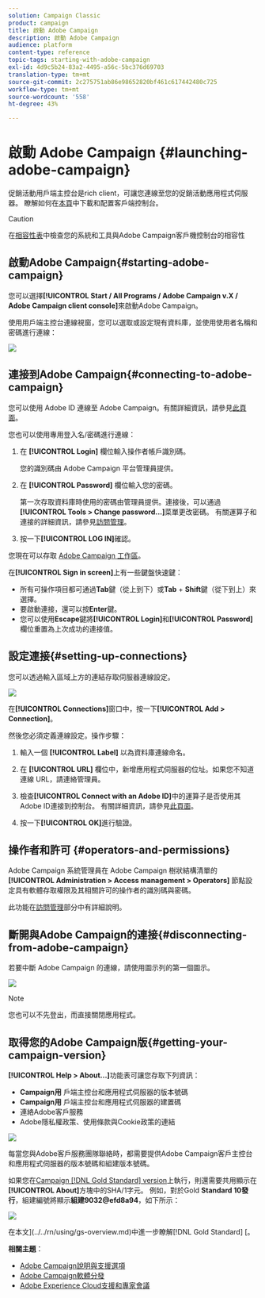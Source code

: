 ```yaml
---
solution: Campaign Classic
product: campaign
title: 啟動 Adobe Campaign
description: 啟動 Adobe Campaign
audience: platform
content-type: reference
topic-tags: starting-with-adobe-campaign
exl-id: 4d9c5b24-83a2-4495-a56c-5bc376d69703
translation-type: tm+mt
source-git-commit: 2c275751ab86e98652820bf461c617442480c725
workflow-type: tm+mt
source-wordcount: '558'
ht-degree: 43%

---
```


# 啟動 Adobe Campaign {#launching-adobe-campaign}

促銷活動用戶端主控台是rich client，可讓您連線至您的促銷活動應用程式伺服器。 瞭解如何在[本頁](../../installation/using/installing-the-client-console.md)中下載和配置客戶端控制台。


>[!CAUTION]
>
>在[相容性表](../../rn/using/compatibility-matrix.md#ClientConsoleoperatingsystems)中檢查您的系統和工具與Adobe Campaign客戶機控制台的相容性

## 啟動Adobe Campaign{#starting-adobe-campaign}

您可以選擇&#x200B;**[!UICONTROL Start / All Programs / Adobe Campaign v.X / Adobe Campaign client console]**&#x200B;來啟動Adobe Campaign。

使用用戶端主控台連線視窗，您可以選取或設定現有資料庫，並使用使用者名稱和密碼進行連線：

![](assets/acc-logon.png)

## 連接到Adobe Campaign{#connecting-to-adobe-campaign}

您可以使用 Adobe ID 連線至 Adobe Campaign。有關詳細資訊，請參見[此頁面](../../integrations/using/about-adobe-id.md)。

您也可以使用專用登入名/密碼進行連線：

1. 在 **[!UICONTROL Login]** 欄位輸入操作者帳戶識別碼。

   您的識別碼由 Adobe Campaign 平台管理員提供。

1. 在 **[!UICONTROL Password]** 欄位輸入您的密碼。

   第一次存取資料庫時使用的密碼由管理員提供。連接後，可以通過&#x200B;**[!UICONTROL Tools > Change password...]**&#x200B;菜單更改密碼。 有關運算子和連接的詳細資訊，請參見[訪問管理](../../platform/using/access-management.md)。

1. 按一下&#x200B;**[!UICONTROL LOG IN]**&#x200B;確認。<!--You can also press the **Enter** key to launch connection.-->

您現在可以存取 [Adobe Campaign 工作區](../../platform/using/adobe-campaign-workspace.md)。

在&#x200B;**[!UICONTROL Sign in screen]**&#x200B;上有一些鍵盤快速鍵：
* 所有可操作項目都可通過&#x200B;**Tab**&#x200B;鍵（從上到下）或&#x200B;**Tab** + **Shift**&#x200B;鍵（從下到上）來選擇。
* 要啟動連接，還可以按&#x200B;**Enter**&#x200B;鍵。
* 您可以使用&#x200B;**Escape**&#x200B;鍵將&#x200B;**[!UICONTROL Login]**&#x200B;和&#x200B;**[!UICONTROL Password]**&#x200B;欄位重置為上次成功的連接值。

## 設定連接{#setting-up-connections}

您可以透過輸入區域上方的連結存取伺服器連線設定。

![](assets/s_ncs_user_connections_management.png)

在&#x200B;**[!UICONTROL Connections]**&#x200B;窗口中，按一下&#x200B;**[!UICONTROL Add > Connection]**。

然後您必須定義連線設定。操作步驟：

1. 輸入一個 **[!UICONTROL Label]** 以為資料庫連線命名。

1. 在 **[!UICONTROL URL]** 欄位中，新增應用程式伺服器的位址。如果您不知道連線 URL，請連絡管理員。

1. 檢查&#x200B;**[!UICONTROL Connect with an Adobe ID]**&#x200B;中的運算子是否使用其Adobe ID連接到控制台。 有關詳細資訊，請參見[此頁面](../../integrations/using/about-adobe-id.md)。

1. 按一下&#x200B;**[!UICONTROL OK]**&#x200B;進行驗證。

## 操作者和許可 {#operators-and-permissions}

Adobe Campaign 系統管理員在 Adobe Campaign 樹狀結構清單的 **[!UICONTROL Administration > Access management > Operators]** 節點設定具有軟體存取權限及其相關許可的操作者的識別碼與密碼。

此功能在[訪問管理](../../platform/using/access-management.md)部分中有詳細說明。

## 斷開與Adobe Campaign的連接{#disconnecting-from-adobe-campaign}

若要中斷 Adobe Campaign 的連線，請使用圖示列的第一個圖示。

![](assets/s_ncs_user_deconnexion.png)

>[!NOTE]
>
>您也可以不先登出，而直接關閉應用程式。

## 取得您的Adobe Campaign版{#getting-your-campaign-version}

**[!UICONTROL Help > About...]**&#x200B;功能表可讓您存取下列資訊：

* **Campaign用** 戶端主控台和應用程式伺服器的版本號碼
* **Campaign用** 戶端主控台和應用程式伺服器的建置碼
* 連絡Adobe客戶服務
* Adobe隱私權政策、使用條款與Cookie政策的連結

![](assets/about-acc.png)

每當您與Adobe客戶服務團隊聯絡時，都需要提供Adobe Campaign客戶主控台和應用程式伺服器的版本號碼和組建版本號碼。

如果您在[Campaign [!DNL Gold Standard] version](../../rn/using/gold-standard.md)上執行，則還需要共用顯示在&#x200B;**[!UICONTROL About]**&#x200B;方塊中的SHA/1字元。 例如，對於Gold **Standard 10發行**，組建編號將顯示&#x200B;**組建9032@efd8a94**，如下所示：

![](assets/about-acc-gs.png)

在本文](../../rn/using/gs-overview.md)中進一步瞭解[!DNL Gold Standard] [。

**相關主題**：

* [Adobe Campaign說明與支援選項](../../support.md)
* [Adobe Campaign軟體分發](https://experience.adobe.com/#/downloads/content/software-distribution/en/campaign.html)
* [Adobe Experience Cloud支援和專家會議](https://helpx.adobe.com/tw/enterprise/admin-guide.html/enterprise/using/support-for-experience-cloud.ug.html)
